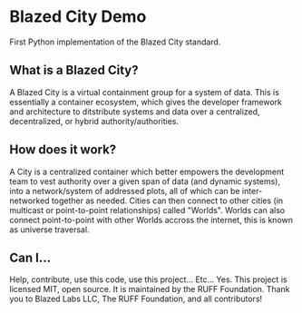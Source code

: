 # Blazed City Demo
First Python implementation of the Blazed City standard.

## What is a Blazed City?
A Blazed City is a virtual containment group for a system of data. This is essentially a container ecosystem, which gives the developer framework and architecture to ditstribute systems and data over a centralized, decentralized, or hybrid authority/authorities.

## How does it work?
A City is a centralized container which better empowers the development team to vest authority over a given span of data (and dynamic systems), into a network/system of addressed plots, all of which can be inter-networked together as needed. Cities can then connect to other cities (in multicast or point-to-point relationships) called "Worlds". Worlds can also connect point-to-point with other Worlds accross the internet, this is known as universe traversal.

## Can I...
Help, contribute, use this code, use this project... Etc...
Yes. This project is licensed MIT, open source. It is maintained by the RUFF Foundation.
Thank you to Blazed Labs LLC, The RUFF Foundation, and all contributors!

